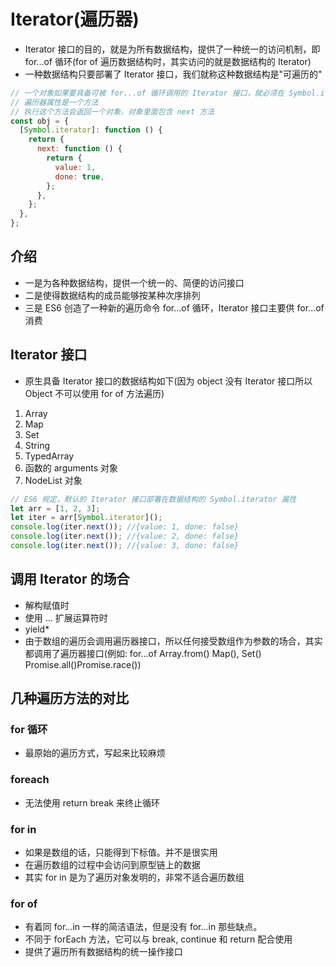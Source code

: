 # Iterator(遍历器)

- Iterator 接口的目的，就是为所有数据结构，提供了一种统一的访问机制，即 for...of 循环(for of 遍历数据结构时，其实访问的就是数据结构的 Iterator)
- 一种数据结构只要部署了 Iterator 接口，我们就称这种数据结构是"可遍历的"

```js
// 一个对象如果要具备可被 for...of 循环调用的 Iterator 接口，就必须在 Symbol.iterator 的属性上部署遍历器生成方法(原型链上的对象具有该方法也可)
// 遍历器属性是一个方法
// 执行这个方法会返回一个对象，对象里面包含 next 方法
const obj = {
  [Symbol.iterator]: function () {
    return {
      next: function () {
        return {
          value: 1,
          done: true,
        };
      },
    };
  },
};
```

## 介绍

- 一是为各种数据结构，提供一个统一的、简便的访问接口
- 二是使得数据结构的成员能够按某种次序排列
- 三是 ES6 创造了一种新的遍历命令 for...of 循环，Iterator 接口主要供 for...of 消费

## Iterator 接口

- 原生具备 Iterator 接口的数据结构如下(因为 object 没有 Iterator 接口所以 Object 不可以使用 for of 方法遍历)

1. Array
2. Map
3. Set
4. String
5. TypedArray
6. 函数的 arguments 对象
7. NodeList 对象

```js
// ES6 规定，默认的 Iterator 接口部署在数据结构的 Symbol.iterator 属性
let arr = [1, 2, 3];
let iter = arr[Symbol.iterator]();
console.log(iter.next()); //{value: 1, done: false}
console.log(iter.next()); //{value: 2, done: false}
console.log(iter.next()); //{value: 3, done: false}
```

## 调用 Iterator 的场合

- 解构赋值时
- 使用 ... 扩展运算符时
- yield\*
- 由于数组的遍历会调用遍历器接口，所以任何接受数组作为参数的场合，其实都调用了遍历器接口(例如: for…of Array.from() Map(), Set() Promise.all()Promise.race())

## 几种遍历方法的对比

### for 循环

- 最原始的遍历方式，写起来比较麻烦

### foreach

- 无法使用 return break 来终止循环

### for in

- 如果是数组的话，只能得到下标值。并不是很实用
- 在遍历数组的过程中会访问到原型链上的数据
- 其实 for in 是为了遍历对象发明的，非常不适合遍历数组

### for of

- 有着同 for...in 一样的简洁语法，但是没有 for...in 那些缺点。
- 不同于 forEach 方法，它可以与 break, continue 和 return 配合使用
- 提供了遍历所有数据结构的统一操作接口
